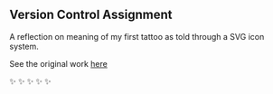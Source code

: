 Version Control Assignment
---------------------

A reflection on meaning of my first tattoo as told through a SVG icon system.

See the original work [here](https://i6.cims.nyu.edu/~mb5511/380/SVG/index.html/)

:sparkles: :sparkles: :sparkles: :sparkles: :sparkles:
